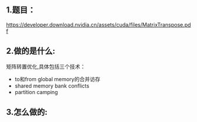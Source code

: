 
## 1.题目：
https://developer.download.nvidia.cn/assets/cuda/files/MatrixTranspose.pdf

## 2.做的是什么:
矩阵转置优化,具体包括三个技术：
- to和from global memory的合并访存
- shared memory bank conflicts
- partition camping


## 3.怎么做的:

